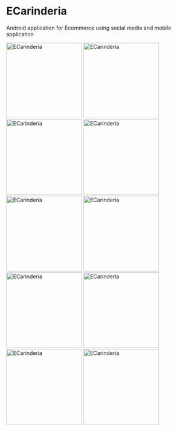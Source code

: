 # ECarinderia

Android application for Ecommerce using social media and mobile application

<img src='http://i.imgur.com/8isEREb.jpg' title='Ecarinderia' width='200px' alt='ECarinderia' />
<img src='http://i.imgur.com/Y0yVpex.jpg' title='Ecarinderia' width='200px' alt='ECarinderia' />
<img src='http://i.imgur.com/OgLlLJI.jpg' title='Ecarinderia' width='200px' alt='ECarinderia' />
<img src='http://i.imgur.com/xfb7r9X.jpg' title='Ecarinderia' width='200px' alt='ECarinderia' />
<img src='http://i.imgur.com/ofe1VWL.jpg' title='Ecarinderia' width='200px' alt='ECarinderia' />
<img src='http://i.imgur.com/Am4v9Rm.jpg' title='Ecarinderia' width='200px' alt='ECarinderia' />
<img src='http://i.imgur.com/Z2GwxQT.jpg' title='Ecarinderia' width='200px' alt='ECarinderia' />
<img src='http://i.imgur.com/gd1F0FT.jpg' title='Ecarinderia' width='200px' alt='ECarinderia' />
<img src='http://i.imgur.com/gd1F0FT.jpg' title='Ecarinderia' width='200px' alt='ECarinderia' />
<img src='http://i.imgur.com/Wq11RSM.jpg' title='Ecarinderia' width='200px' alt='ECarinderia' />
